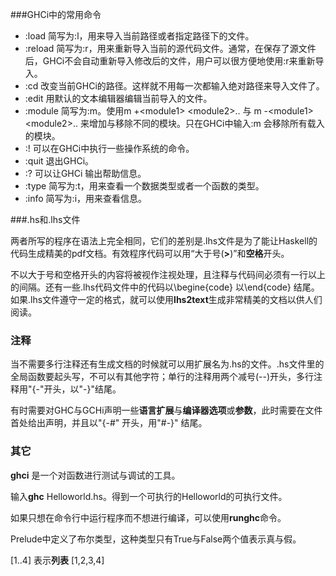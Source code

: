 
###GHCi中的常用命令

- :load 简写为:l，用来导入当前路径或者指定路径下的文件。
- :reload 简写为:r，用来重新导入当前的源代码文件。通常，在保存了源文件后，GHCi不会自动重新导入修改后的文件，用户可以很方便地使用:r来重新导入。
- :cd 改变当前GHCi的路径。这样就不用每一次都输入绝对路径来导入文件了。
- :edit 用默认的文本编辑器编辑当前导入的文件。
- :module 简写为:m。使用m +\<module1> \<module2>.. 与 m -\<module1> \<module2>.. 来增加与移除不同的模块。只在GHCi中输入:m 会移除所有载入的模块。
- :! 可以在GHCi中执行一些操作系统的命令。
- :quit 退出GHCi。
- :? 可以让GHCi 输出帮助信息。
- :type 简写为:t，用来查看一个数据类型或者一个函数的类型。
- :info 简写为:i，用来查看信息。

###.hs和.lhs文件

 两者所写的程序在语法上完全相同，它们的差别是.lhs文件是为了能让Haskell的代码生成精美的pdf文档。有效程序代码可以用“大于号(**>**)”和**空格**开头。

不以大于号和空格开头的内容将被视作注视处理，且注释与代码间必须有一行以上的间隔。还有一些.lhs代码文件中的代码以\begine{code} 以\end{code} 结尾。如果.lhs文件遵守一定的格式，就可以使用**lhs2text**生成非常精美的文档以供人们阅读。

### 注释

当不需要多行注释还有生成文档的时候就可以用扩展名为.hs的文件。.hs文件里的全局函数要起头写，不可以有其他字符；单行的注释用两个减号(\-\-)开头，多行注释用"{-"开头，以"-}"结尾。

有时需要对GHC与GCHi声明一些**语言扩展**与**编译器选项**或**参数**，此时需要在文件首处给出声明，并且以"{-#" 开头，用"#-}" 结尾。

### 其它

**ghci** 是一个对函数进行测试与调试的工具。

输入**ghc** Helloworld.hs。得到一个可执行的Helloworld的可执行文件。

如果只想在命令行中运行程序而不想进行编译，可以使用**runghc**命令。

Prelude中定义了布尔类型，这种类型只有True与False两个值表示真与假。

[1..4] 表示**列表** [1,2,3,4]